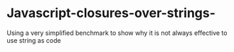 # Javascript-closures-over-strings-
Using a very simplified benchmark to show why it is not always effective to use string as code
